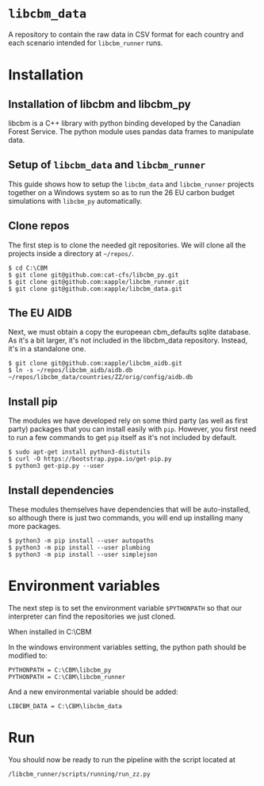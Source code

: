 # `libcbm_data`

A repository to contain the raw data in CSV format for each country and each scenario intended for `libcbm_runner` runs.

# Installation

## Installation of libcbm and libcbm_py

libcbm is a C++ library with python binding developed by the Canadian Forest Service.
The python module uses pandas data frames to manipulate data.


## Setup of `libcbm_data` and `libcbm_runner`

This guide shows how to setup the `libcbm_data` and `libcbm_runner` projects together on 
a Windows system so as to run the 26 EU carbon budget simulations with `libcbm_py` 
automatically.


## Clone repos

The first step is to clone the needed git repositories. We will clone all the projects inside a directory at `~/repos/`.

    $ cd C:\CBM
    $ git clone git@github.com:cat-cfs/libcbm_py.git
    $ git clone git@github.com:xapple/libcbm_runner.git
    $ git clone git@github.com:xapple/libcbm_data.git

## The EU AIDB

Next, we must obtain a copy the europeean cbm_defaults sqlite database. As it's a bit larger, it's not included in the libcbm_data repository. Instead, it's in a standalone one.

    $ git clone git@github.com:xapple/libcbm_aidb.git
    $ ln -s ~/repos/libcbm_aidb/aidb.db  ~/repos/libcbm_data/countries/ZZ/orig/config/aidb.db

## Install pip

The modules we have developed rely on some third party (as well as first party) packages that you can install easily with `pip`. However, you first need to run a few commands to get `pip` itself as it's not included by default.

    $ sudo apt-get install python3-distutils
    $ curl -O https://bootstrap.pypa.io/get-pip.py
    $ python3 get-pip.py --user

## Install dependencies

These modules themselves have dependencies that will be auto-installed, so although there is just two commands, you will end up installing many more packages.

    $ python3 -m pip install --user autopaths
    $ python3 -m pip install --user plumbing
    $ python3 -m pip install --user simplejson


# Environment variables

The next step is to set the environment variable `$PYTHONPATH` so that our interpreter can find the repositories we just cloned. 

When installed in C:\CBM

In the windows environment variables setting, the python path should be modified to:

    PYTHONPATH = C:\CBM\libcbm_py
    PYTHONPATH = C:\CBM\libcbm_runner

And a new environmental variable should be added:

    LIBCBM_DATA = C:\CBM\libcbm_data

# Run

You should now be ready to run the pipeline with the script located at

    /libcbm_runner/scripts/running/run_zz.py

